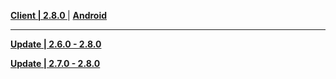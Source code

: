 **[Client | 2.8.0 ](https://autopatchcnws.yuanshen.com/client_app/download/pc_zip/20220625003700_3RiwWggLSQ14iInN/YuanShen_2.8.0.zip)**| **[Android](https://autopatchcnws.yuanshen.com/client_app/download/Android/20220704153809_VQU8ZYPfctnoKBrB/ydbackup21/yuanshen_2.8.0.apk)**

---

**[Update | 2.6.0 - 2.8.0](https://autopatchcnws.yuanshen.com/client_app/update/hk4e_cn/18/game_2.6.0_2.8.0_hdiff_z8sdMlFY30RawybQ.zip)**

**[Update | 2.7.0 - 2.8.0](https://autopatchcnws.yuanshen.com/client_app/update/hk4e_cn/18/game_2.7.0_2.8.0_hdiff_9yer4R2xEMmBnLpl.zip)**
